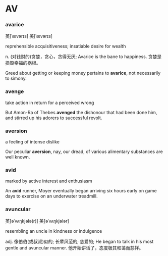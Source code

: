 # AV

### avarice

英[ˈævərɪs] 美[ˈævərɪs]

reprehensible acquisitiveness; insatiable desire for wealth

n.	(对钱财的)贪婪，贪心，贪得无厌;
Avarice is the bane to happiness.
贪婪是损毁幸福的祸根。

Greed about getting or keeping money pertains to **avarice**, not necessarily to simony.

### avenge

take action in return for a perceived wrong

But Amon-Ra of Thebes **avenged** the dishonour that had been done him, and stirred up his adorers to successful revolt.

### aversion

a feeling of intense dislike

Our peculiar **aversion**, nay, our dread, of various alimentary substances are well known.

### avid

marked by active interest and enthusiasm

An **avid** runner, Moyer eventually began arriving six hours early on game days to exercise on an underwater treadmill.

### avuncular

英[əˈvʌŋkjələ(r)] 美[əˈvʌŋkjələr]

resembling an uncle in kindness or indulgence

adj.	像伯伯(或叔叔)似的; 长辈风范的; 慈爱的;
He began to talk in his most gentle and avuncular manner.
他开始讲话了，态度极其和蔼而慈祥。

